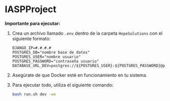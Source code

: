# IASPProject


**Importante para ejecutar:**

1. Crea un archivo llamado `.env` dentro de la carpeta `HopeSolutions` con el siguiente formato:

    ```plaintext
    DJANGO_IP=#.#.#.#
    POSTGRES_DB="nombre base de datos"
    POSTGRES_USER="nombre usuario"
    POSTGRES_PASSWORD="contraseña usuario"
    DATABASE_URL_DEV=postgres://${POSTGRES_USER}:${POSTGRES_PASSWORD}@postgres:5432/${POSTGRES_DB}
    ```

2. Asegúrate de que Docker esté en funcionamiento en tu sistema.

3. Para ejecutar todo, utiliza el siguiente comando:

   ```bash
   bash run.sh dev -wm
